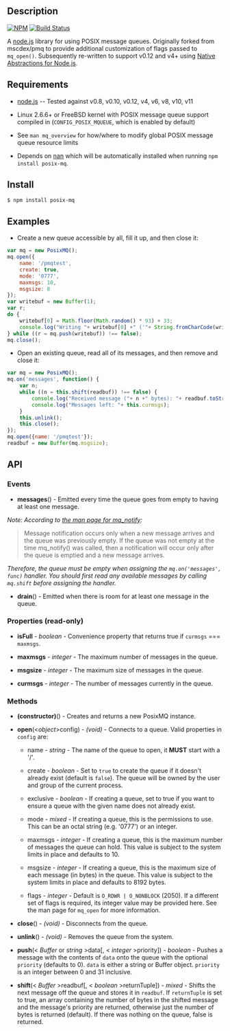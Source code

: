 ## Description

[![NPM](https://nodei.co/npm/posix-mq.png)](https://npmjs.org/package/posix-mq)
[![Build Status](https://travis-ci.org/mikeokner/posix-mq.svg)](https://travis-ci.org/mikeokner/posix-mq)

A [node.js](http://nodejs.org/) library for using POSIX message queues.
Originally forked from mscdex/pmq to provide additional customization of flags
passed to `mq_open()`. Subsequently re-written to support v0.12 and v4+ using
[Native Abstractions for Node.js](https://github.com/nodejs/nan).


## Requirements

* [node.js](http://nodejs.org/) -- Tested against v0.8, v0.10, v0.12, v4, v6, v8, v10, v11

* Linux 2.6.6+ or FreeBSD kernel with POSIX message queue support compiled in (`CONFIG_POSIX_MQUEUE`, which is enabled by default)

* See `man mq_overview` for how/where to modify global POSIX message queue resource limits

* Depends on [nan](https://www.npmjs.com/package/nan) which will be automatically installed when running `npm install posix-mq`.


## Install

```console
$ npm install posix-mq
```


## Examples

* Create a new queue accessible by all, fill it up, and then close it:

```javascript
var mq = new PosixMQ();
mq.open({
    name: '/pmqtest',
    create: true,
    mode: '0777',
    maxmsgs: 10,
    msgsize: 8
});
var writebuf = new Buffer(1);
var r;
do {
    writebuf[0] = Math.floor(Math.random() * 93) + 33;
    console.log("Writing "+ writebuf[0] +" ('"+ String.fromCharCode(writebuf[0]) +"') to the queue...");
} while ((r = mq.push(writebuf)) !== false);
mq.close();
```

* Open an existing queue, read all of its messages, and then remove and close it:

```javascript
var mq = new PosixMQ();
mq.on('messages', function() {
    var n;
    while ((n = this.shift(readbuf)) !== false) {
        console.log("Received message ("+ n +" bytes): "+ readbuf.toString('utf8', 0, n));
        console.log("Messages left: "+ this.curmsgs);
    }
    this.unlink();
    this.close();
});
mq.open({name: '/pmqtest'});
readbuf = new Buffer(mq.msgsize);
```


## API

### Events

* **messages**() - Emitted every time the queue goes from empty to having at least one message.

_Note: According to [the man page for mq_notify](https://www.systutorials.com/docs/linux/man/3-mq_notify/):_

> Message notification occurs only when a new message arrives and the queue was
> previously empty. If the queue was not empty at the time mq_notify() was
> called, then a notification will occur only after the queue is emptied and a
> new message arrives.

_Therefore, the queue must be empty when assigning the `mq.on('messages',
func)` handler.  You should first read any available messages by calling
`mq.shift` before assigning the handler._

* **drain**() - Emitted when there is room for at least one message in the queue.

### Properties (read-only)

* **isFull** - _boolean_ - Convenience property that returns true if `curmsgs` === `maxmsgs`.

* **maxmsgs** - _integer_ - The maximum number of messages in the queue.

* **msgsize** - _integer_ - The maximum size of messages in the queue.

* **curmsgs** - _integer_ - The number of messages currently in the queue.

### Methods

* **(constructor)**() - Creates and returns a new PosixMQ instance.

* **open**(<_object_>config) - _(void)_ - Connects to a queue. Valid properties in `config` are:

    * name - _string_ - The name of the queue to open, it **MUST** start with a '/'.

    * create - _boolean_ - Set to `true` to create the queue if it doesn't already exist (default is `false`). The queue will be owned by the user and group of the current process.

    * exclusive - _boolean_ - If creating a queue, set to true if you want to ensure a queue with the given name does not already exist.

    * mode - _mixed_ - If creating a queue, this is the permissions to use. This can be an octal string (e.g. '0777') or an integer.

    * maxmsgs - _integer_ - If creating a queue, this is the maximum number of messages the queue can hold. This value is subject to the system limits in place and defaults to 10.

    * msgsize - _integer_ - If creating a queue, this is the maximum size of each message (in bytes) in the queue. This value is subject to the system limits in place and defaults to 8192 bytes.

    * flags - _integer_ - Default is `O_RDWR | O_NONBLOCK` (2050). If a different set of flags is required, its integer value may be provided here. See the man page for `mq_open` for more information.
    
* **close**() - _(void)_ - Disconnects from the queue.

* **unlink**() - _(void)_ - Removes the queue from the system.

* **push**(< _Buffer_ or _string_ >data[, < _integer_ >priority]) - _boolean_ - Pushes a message with the contents of `data` onto the queue with the optional `priority` (defaults to 0). `data` is either a string or Buffer object. `priority` is an integer between 0 and 31 inclusive.

* **shift**(< _Buffer_ >readbuf[, < _boolean_ >returnTuple]) - _mixed_ - Shifts the next message off the queue and stores it in `readbuf`. If `returnTuple` is set to true, an array containing the number of bytes in the shifted message and the message's priority are returned, otherwise just the number of bytes is returned (default). If there was nothing on the queue, false is returned.
